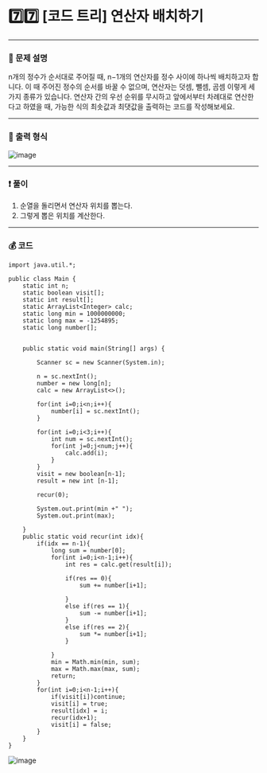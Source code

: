 # 7️⃣7️⃣ [코드 트리] 연산자 배치하기 </span> 

---
### 📃 문제 설명
n개의 정수가 순서대로 주어질 때, n−1개의 연산자를 정수 사이에 하나씩 배치하고자 합니다. 이 때 주어진 정수의 순서를 바꿀 수 없으며, 
연산자는 덧셈, 뺄셈, 곰셈 이렇게 세 가지 종류가 있습니다. 
연산자 간의 우선 순위를 무시하고 앞에서부터 차례대로 연산한다고 하였을 때, 
가능한 식의 최솟값과 최댓값을 출력하는 코드를 작성해보세요.

---
### 🔑 출력 형식
![image](https://github.com/handaldog/DailyAlgo/assets/96431408/2713c904-969d-40d9-a5af-358ad26b69bb)


---
### ❗️ 풀이 
1. 순열을 돌리면서 연산자 위치를 뽑는다.
2. 그렇게 뽑은 위치를 계산한다.


---
### 💰 코드
```
import java.util.*;

public class Main {
    static int n;
    static boolean visit[];
    static int result[];
    static ArrayList<Integer> calc;
    static long min = 1000000000;
    static long max = -1254895;
    static long number[];
    

    public static void main(String[] args) {
        
        Scanner sc = new Scanner(System.in);

        n = sc.nextInt();
        number = new long[n];
        calc = new ArrayList<>();

        for(int i=0;i<n;i++){
            number[i] = sc.nextInt();
        }

        for(int i=0;i<3;i++){
            int num = sc.nextInt();
            for(int j=0;j<num;j++){
                calc.add(i);
            }
        }
        visit = new boolean[n-1];
        result = new int [n-1];

        recur(0);

        System.out.print(min +" ");
        System.out.print(max);

    }
    public static void recur(int idx){
        if(idx == n-1){
            long sum = number[0];
            for(int i=0;i<n-1;i++){
                int res = calc.get(result[i]);
                
                if(res == 0){
                    sum += number[i+1];
                    
                }
                else if(res == 1){
                    sum -= number[i+1];
                }
                else if(res == 2){
                    sum *= number[i+1];
                }
                
            }
            min = Math.min(min, sum);
            max = Math.max(max, sum);
            return;
        }
        for(int i=0;i<n-1;i++){
            if(visit[i])continue;
            visit[i] = true;
            result[idx] = i;
            recur(idx+1);
            visit[i] = false;
        }
    }
}
```
![image](https://github.com/handaldog/DailyAlgo/assets/96431408/53cad230-c765-47a9-bf16-b69c579b3719)

